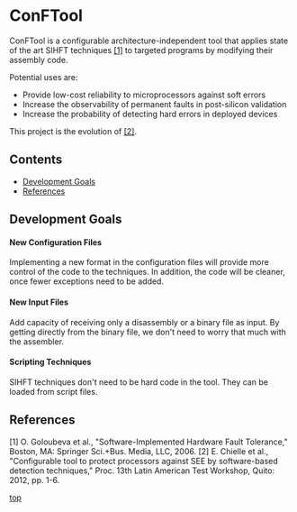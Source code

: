 # ConFTool

ConFTool is a configurable architecture-independent tool that applies state of the art SIHFT techniques [\[1\]](#references) to targeted programs by modifying their assembly code.

Potential uses are:
* Provide low-cost reliability to microprocessors against soft errors
* Increase the observability of permanent faults in post-silicon validation
* Increase the probability of detecting hard errors in deployed devices

This project is the evolution of [\[2\]](#references).

## Contents

* [Development Goals](#development-goals)
* [References](#references)

## Development Goals

#### New Configuration Files

Implementing a new format in the configuration files will provide more control of the code to the techniques. In addition, the code will be cleaner, once fewer exceptions need to be added.

#### New Input Files

Add capacity of receiving only a disassembly or a binary file as input. By getting directly from the binary file, we don't need to worry that much with the assembler.

#### Scripting Techniques

SIHFT techniques don't need to be hard code in the tool. They can be loaded from script files.

## References
[1] O. Goloubeva et al., "Software-Implemented Hardware Fault Tolerance," Boston, MA: Springer Sci.+Bus. Media, LLC, 2006.
[2] E. Chielle et al., "Configurable tool to protect processors against SEE by software-based detection techniques," Proc. 13th Latin American Test Workshop, Quito: 2012, pp. 1-6.

[top](#conftool)
